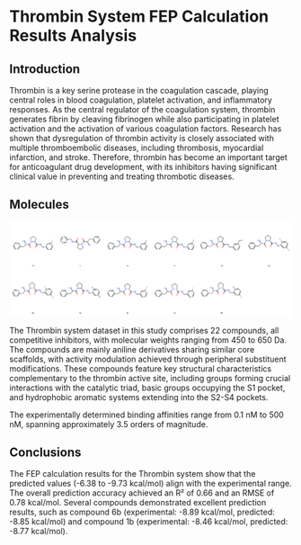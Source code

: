 # Thrombin System FEP Calculation Results Analysis

## Introduction

Thrombin is a key serine protease in the coagulation cascade, playing central roles in blood coagulation, platelet activation, and inflammatory responses. As the central regulator of the coagulation system, thrombin generates fibrin by cleaving fibrinogen while also participating in platelet activation and the activation of various coagulation factors. Research has shown that dysregulation of thrombin activity is closely associated with multiple thromboembolic diseases, including thrombosis, myocardial infarction, and stroke. Therefore, thrombin has become an important target for anticoagulant drug development, with its inhibitors having significant clinical value in preventing and treating thrombotic diseases.

## Molecules

![Molecular structures of representative compounds](mol_grid.png)

The Thrombin system dataset in this study comprises 22 compounds, all competitive inhibitors, with molecular weights ranging from 450 to 650 Da. The compounds are mainly aniline derivatives sharing similar core scaffolds, with activity modulation achieved through peripheral substituent modifications. These compounds feature key structural characteristics complementary to the thrombin active site, including groups forming crucial interactions with the catalytic triad, basic groups occupying the S1 pocket, and hydrophobic aromatic systems extending into the S2-S4 pockets.

The experimentally determined binding affinities range from 0.1 nM to 500 nM, spanning approximately 3.5 orders of magnitude.

## Conclusions

The FEP calculation results for the Thrombin system show that the predicted values (-6.38 to -9.73 kcal/mol) align with the experimental range. The overall prediction accuracy achieved an R² of 0.66 and an RMSE of 0.78 kcal/mol. Several compounds demonstrated excellent prediction results, such as compound 6b (experimental: -8.89 kcal/mol, predicted: -8.85 kcal/mol) and compound 1b (experimental: -8.46 kcal/mol, predicted: -8.77 kcal/mol). 